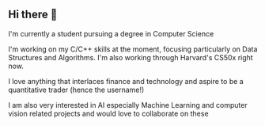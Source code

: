 ## Hi there 👋

I'm currently a student pursuing a degree in Computer Science

I'm working on my C/C++ skills at the moment, focusing particularly on Data Structures and Algorithms. I'm also working through Harvard's CS50x right now.

I love anything that interlaces finance and technology and aspire to be a quantitative trader (hence the username!)

I am also very interested in AI especially Machine Learning and computer vision related projects and would love to collaborate on these
<!--

**wannabeaquant/wannabeaquant** is a ✨ _special_ ✨ repository because its `README.md` (this file) appears on your GitHub profile.

Here are some ideas to get you started:

- 🔭 I’m currently working on ...
- 🌱 I’m currently learning ...
- 👯 I’m looking to collaborate on ...
- 🤔 I’m looking for help with ...
- 💬 Ask me about ...
- 📫 How to reach me: ...
- 😄 Pronouns: ...
- ⚡ Fun fact: ...
-->

